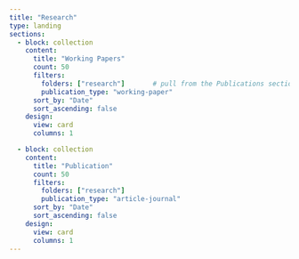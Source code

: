 ```yaml
---
title: "Research"
type: landing
sections:
  - block: collection
    content:
      title: "Working Papers"
      count: 50
      filters:
        folders: ["research"]       # pull from the Publications section
        publication_type: "working-paper"
      sort_by: "Date"
      sort_ascending: false
    design:
      view: card
      columns: 1

  - block: collection
    content:
      title: "Publication"
      count: 50
      filters:
        folders: ["research"]
        publication_type: "article-journal"
      sort_by: "Date"
      sort_ascending: false
    design:
      view: card
      columns: 1
---
```

